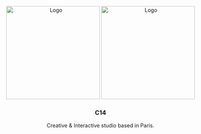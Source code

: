 <div align="center">

  <img src="https://github.com/C14-studio/C14-houdini/blob/main/docs/images/C14_logo_black.png#gh-light-mode-only" alt="Logo" width="250"/>
  <img src="https://github.com/C14-studio/C14-houdini/blob/main/docs/images/C14_logo_white.png#gh-dark-mode-only" alt="Logo" width="250"/>

  <h3 align="center">C14</h3>

  <p align="center">
    Creative & Interactive studio based in Paris.
    <br/><br/>
  </p>

</div>
